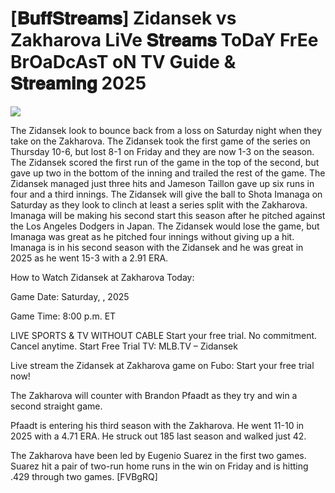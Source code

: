 #  [𝐁𝐮𝐟𝐟𝐒𝐭𝐫𝐞𝐚𝐦𝐬] Zidansek vs Zakharova LiVe 𝐒𝐭𝐫𝐞𝐚𝐦𝐬 ToDaY FrEe BrOaDcAsT oN TV Guide & 𝐒𝐭𝐫𝐞𝐚𝐦𝐢𝐧𝐠  2025  
  
  
[![](https://i.imgur.com/qSNzIqt.png)](https://movie.rssnews.media/eqDcHIRZ.php)  
  
The Zidansek look to bounce back from a loss on Saturday night when they take on the Zakharova. The Zidansek took the first game of the series on Thursday 10-6, but lost 8-1 on Friday and they are now 1-3 on the season. The Zidansek scored the first run of the game in the top of the second, but gave up two in the bottom of the inning and trailed the rest of the game. The Zidansek managed just three hits and Jameson Taillon gave up six runs in four and a third innings. The Zidansek will give the ball to Shota Imanaga on Saturday as they look to clinch at least a series split with the Zakharova. Imanaga will be making his second start this season after he pitched against the Los Angeles Dodgers in Japan. The Zidansek would lose the game, but Imanaga was great as he pitched four innings without giving up a hit. Imanaga is in his second season with the Zidansek and he was great in 2025 as he went 15-3 with a 2.91 ERA.

How to Watch Zidansek at Zakharova Today:

Game Date: Saturday, , 2025

Game Time: 8:00 p.m. ET

LIVE SPORTS & TV WITHOUT CABLE
Start your free trial. No commitment. Cancel anytime.
Start Free Trial
TV: MLB.TV – Zidansek

Live stream the Zidansek at Zakharova game on Fubo: Start your free trial now!

The Zakharova will counter with Brandon Pfaadt as they try and win a second straight game.

Pfaadt is entering his third season with the Zakharova. He went 11-10 in 2025 with a 4.71 ERA. He struck out 185 last season and walked just 42.

The Zakharova have been led by Eugenio Suarez in the first two games. Suarez hit a pair of two-run home runs in the win on Friday and is hitting .429 through two games. [FVBgRQ]